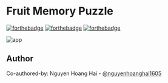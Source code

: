 # Fruit Memory Puzzle

[![forthebadge](https://forthebadge.com/images/badges/built-with-love.svg)](https://forthebadge.com)
[![forthebadge](https://forthebadge.com/images/badges/built-with-swag.svg)](https://forthebadge.com)
[![forthebadge](https://forthebadge.com/images/badges/made-with-python.svg)](https://forthebadge.com)

![app](https://github.com/user-attachments/assets/15c8ed8c-70a1-4792-afa7-78f17c82d7a1)

## Author
Co-authored-by: Nguyen Hoang Hai - [@nguyenhoanghai1605](https://github.com/nguyenhoanghai1605)
